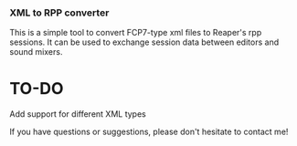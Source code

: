 ### XML to RPP converter
This is a simple tool to convert FCP7-type xml files to Reaper's rpp sessions. 
It can be used to exchange session data between editors and sound mixers.

# TO-DO
Add support for different XML types

If you have questions or suggestions, please don't hesitate to contact me!
